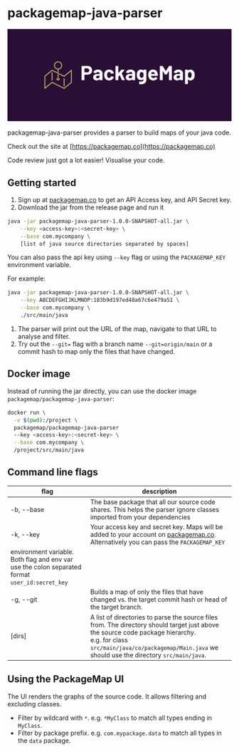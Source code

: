 # packagemap-java-parser

<img src="/cover.png" alt="PackageMap cover logo" title="PackageMap cover logo">

packagemap-java-parser provides a parser to build maps of your java code. 

Check out the site at [https://packagemap.co](https://packagemap.co)

Code review just got a lot easier! Visualise your code. 

## Getting started

1. Sign up at [packagemap.co](http://packagemap.co) to get an API Access key, and API Secret key.
2. Download the jar from the release page and run it

```bash
java -jar packagemap-java-parser-1.0.0-SNAPSHOT-all.jar \
    --key <access-key>:<secret-key> \
    --base com.mycompany \
    [list of java source directories separated by spaces]
```

You can also pass the api key using `--key` flag or using the `PACKAGEMAP_KEY` environment variable.

For example:

```bash
java -jar packagemap-java-parser-1.0.0-SNAPSHOT-all.jar \
    --key ABCDEFGHIJKLMNOP:183b9d197ed48a67c6e479a51 \
    --base com.mycompany \
    ./src/main/java
```

1. The parser will print out the URL of the map, navigate to that URL to analyse and filter. 
2. Try out the `--git=` flag with a branch name `--git=origin/main` or a commit hash to map only the files that have changed.

## Docker image

Instead of running the jar directly, you can use the docker image `packagemap/packagemap-java-parser`:
```bash
docker run \
  -v $(pwd):/project \
  packagemap/packagemap-java-parser
  --key <access-key>:<secret-key> \
  --base com.mycompany \
  /project/src/main/java
```

## Command line flags

| flag | description |
| --- | --- |
| -b, --base | The base package that all our source code shares. This helps the parser ignore classes imported from your dependencies |
| -k, --key | Your access key and secret key. Maps will be added to your account on [packagemap.co](https://packagemap.co). Alternatively you can pass the `PACKAGEMAP_KEY`
environment variable. Both flag and env var use the colon separated format `user_id:secret_key` |
| -g, --git | Builds a map of only the files that have changed vs. the target commit hash or head of the target branch.  |
| [dirs] | A list of directories to parse the source files from. The directory should target just above the source code package hierarchy.<br/> e.g. for class `src/main/java/co/packagemap/Main.java` we should use the directory `src/main/java`. |

## Using the PackageMap UI

The UI renders the graphs of the source code. It allows filtering and excluding classes. 

- Filter by wildcard with `*`. e.g. `*MyClass` to match all types ending in `MyClass`.
- Filter by package prefix. e.g. `com.mypackage.data` to match all types in the `data` package.
